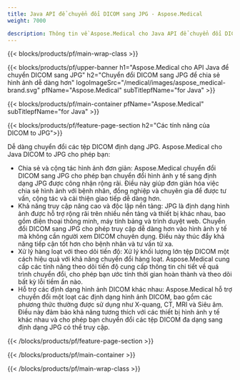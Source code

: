 ```yaml
---
title: Java API để chuyển đổi DICOM sang JPG - Aspose.Medical
weight: 7000

description: Thông tin về Aspose.Medical cho Java API để chuyển đổi DICOM sang JPG
---
```


{{< blocks/products/pf/main-wrap-class >}}

{{< blocks/products/pf/upper-banner h1="Aspose.Medical cho API Java để chuyển DICOM sang JPG" h2="Chuyển đổi DICOM sang JPG để chia sẻ hình ảnh dễ dàng hơn" logoImageSrc="/medical/images/aspose_medical-brand.svg" pfName="Aspose.Medical" subTitlepfName="for Java" >}}

{{< blocks/products/pf/main-container pfName="Aspose.Medical" subTitlepfName="for Java" >}}

{{< blocks/products/pf/feature-page-section h2="Các tính năng của DICOM to JPG">}}

<p>Dễ dàng chuyển đổi các tệp DICOM định dạng JPG. Aspose.Medical cho Java DICOM to JPG cho phép bạn:</p>

<ul>
<li>Chia sẻ và cộng tác hình ảnh đơn giản: Aspose.Medical chuyển đổi DICOM sang JPG cho phép bạn chuyển đổi hình ảnh y tế sang định dạng JPG được công nhận rộng rãi. Điều này giúp đơn giản hóa việc chia sẻ hình ảnh với bệnh nhân, đồng nghiệp và chuyên gia để được tư vấn, cộng tác và cải thiện giao tiếp dễ dàng hơn.</li>
<li>Khả năng truy cập nâng cao và độc lập nền tảng: JPG là định dạng hình ảnh được hỗ trợ rộng rãi trên nhiều nền tảng và thiết bị khác nhau, bao gồm điện thoại thông minh, máy tính bảng và trình duyệt web. Chuyển đổi DICOM sang JPG cho phép truy cập dễ dàng hơn vào hình ảnh y tế mà không cần người xem DICOM chuyên dụng. Điều này thúc đẩy khả năng tiếp cận tốt hơn cho bệnh nhân và tư vấn từ xa.</li>
<li>Xử lý hàng loạt với theo dõi tiến độ: Xử lý khối lượng lớn tệp DICOM một cách hiệu quả với khả năng chuyển đổi hàng loạt. Aspose.Medical cung cấp các tính năng theo dõi tiến độ cung cấp thông tin chi tiết về quá trình chuyển đổi, cho phép bạn ước tính thời gian hoàn thành và theo dõi bất kỳ lỗi tiềm ẩn nào.</li>
<li>Hỗ trợ các định dạng hình ảnh DICOM khác nhau: Aspose.Medical hỗ trợ chuyển đổi một loạt các định dạng hình ảnh DICOM, bao gồm các phương thức thường được sử dụng như X-quang, CT, MRI và Siêu âm. Điều này đảm bảo khả năng tương thích với các thiết bị hình ảnh y tế khác nhau và cho phép bạn chuyển đổi các tệp DICOM đa dạng sang định dạng JPG có thể truy cập.</li>
</ul>

{{< /blocks/products/pf/feature-page-section >}}

{{< /blocks/products/pf/main-container >}}

{{< /blocks/products/pf/main-wrap-class >}}